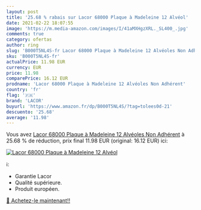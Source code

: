 ```yaml
---
layout: post
title: '25.68 % rabais sur Lacor 68000 Plaque à Madeleine 12 Alvéol'
date: 2021-02-22 18:07:55
image: 'https://m.media-amazon.com/images/I/41aMXHgzXRL._SL400_.jpg'
comments: true
category: ofertas
author: ring
slug: 'B000T5NL4S-fr Lacor 68000 Plaque à Madeleine 12 Alvéoles Non Adhérent'
sku: 'B000T5NL4S-fr'
actualPrice: 11.98 EUR
currency: EUR
price: 11.98
comparePrice: 16.12 EUR
prodname: 'Lacor 68000 Plaque à Madeleine 12 Alvéoles Non Adhérent'
country: 'fr'
flag: '🇫🇷'
brand: 'LACOR'
buyurl: 'https://www.amazon.fr/dp/B000T5NL4S/?tag=tolees0d-21'
descuento: '25.68'
average: '11.98'
---
```


Vous avez [Lacor 68000 Plaque à Madeleine 12 Alvéoles Non Adhérent](https://www.amazon.fr/dp/B000T5NL4S/?tag=tolees0d-21)  à  25.68 % de réduction, prix final  11.98 EUR (original: 16.12 EUR) ici:

[![Lacor 68000 Plaque à Madeleine 12 Alvéol](https://m.media-amazon.com/images/I/41aMXHgzXRL._SL400_.jpg)](https://www.amazon.fr/dp/B000T5NL4S/?tag=tolees0d-21)

ℹ️:

- Garantie Lacor
- Qualité supérieure.
- Produit européen.

[🛒 Achetez-le maintenant!!](https://www.amazon.fr/dp/B000T5NL4S/?tag=tolees0d-21)
